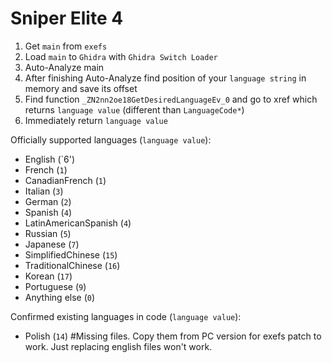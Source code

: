 # Sniper Elite 4


1. Get `main` from `exefs`
2. Load `main` to `Ghidra` with `Ghidra Switch Loader`
3. Auto-Analyze main
4. After finishing Auto-Analyze find position of your `language string` in memory and save its offset 
5. Find function `_ZN2nn2oe18GetDesiredLanguageEv_0` and go to xref which returns `language value` (different than `LanguageCode*`)
6. Immediately return `language value`

Officially supported languages (`language value`):
- English (`6')
- French (`1`)
- CanadianFrench (`1`)
- Italian (`3`)
- German (`2`)
- Spanish (`4`)
- LatinAmericanSpanish (`4`)
- Russian (`5`)
- Japanese (`7`)
- SimplifiedChinese (`15`)
- TraditionalChinese (`16`)
- Korean (`17`)
- Portuguese (`9`)
- Anything else (`0`)

Confirmed existing languages in code (`language value`):
- Polish (`14`) #Missing files. Copy them from PC version for exefs patch to work. Just replacing english files won't work.
